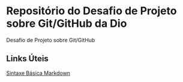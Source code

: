 # Repositório do Desafio de Projeto sobre Git/GitHub da Dio
Desafio de Projeto sobre Git/GitHub

## Links Úteis
[Sintaxe Básica Markdown](https://www.markdownguide.org/basic-syntax/)
